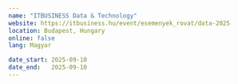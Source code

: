 ```yaml
---
name: "ITBUSINESS Data & Technology"
website: https://itbusiness.hu/event/esemenyek_rovat/data-2025
location: Budapest, Hungary
online: false
lang: Magyar

date_start: 2025-09-10
date_end:   2025-09-10
---
```

